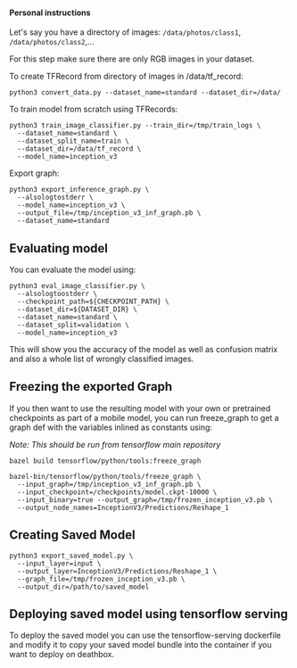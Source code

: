 #### Personal instructions

Let's say you have a directory of images: ```/data/photos/class1```, ```/data/photos/class2```,...

For this step make sure there are only RGB images in your dataset.

To create TFRecord from directory of images in /data/tf_record:
```
python3 convert_data.py --dataset_name=standard --dataset_dir=/data/
```

To train model from scratch using TFRecords:

```
python3 train_image_classifier.py --train_dir=/tmp/train_logs \
  --dataset_name=standard \
  --dataset_split_name=train \
  --dataset_dir=/data/tf_record \
  --model_name=inception_v3
```

Export graph:

```
python3 export_inference_graph.py \
  --alsologtostderr \
  --model_name=inception_v3 \
  --output_file=/tmp/inception_v3_inf_graph.pb \
  --dataset_name=standard
```


## Evaluating model
You can evaluate the model using:
```
python3 eval_image_classifier.py \
  --alsologtoostderr \
  --checkpoint_path=${CHECKPOINT_PATH} \
  --dataset_dir=${DATASET_DIR} \
  --dataset_name=standard \
  --dataset_split=validation \
  --model_name=inception_v3
```
This will show you the accuracy of the model as well as confusion matrix and
also a whole list of wrongly classified images.

## Freezing the exported Graph
If you then want to use the resulting model with your own or pretrained
checkpoints as part of a mobile model, you can run freeze_graph to get a graph
def with the variables inlined as constants using:

*Note: This should be run from tensorflow main repository*

```shell
bazel build tensorflow/python/tools:freeze_graph

bazel-bin/tensorflow/python/tools/freeze_graph \
  --input_graph=/tmp/inception_v3_inf_graph.pb \
  --input_checkpoint=/checkpoints/model.ckpt-10000 \
  --input_binary=true --output_graph=/tmp/frozen_inception_v3.pb \
  --output_node_names=InceptionV3/Predictions/Reshape_1
```

## Creating Saved Model
```
python3 export_saved_model.py \
  --input_layer=input \
  --output_layer=InceptionV3/Predictions/Reshape_1 \
  --graph_file=/tmp/frozen_inception_v3.pb \
  --output_dir=/path/to/saved_model
```

## Deploying saved model using tensorflow serving

To deploy the saved model you can use the tensorflow-serving dockerfile and
modify it to copy your saved model bundle into the container if you want to deploy on deathbox.




